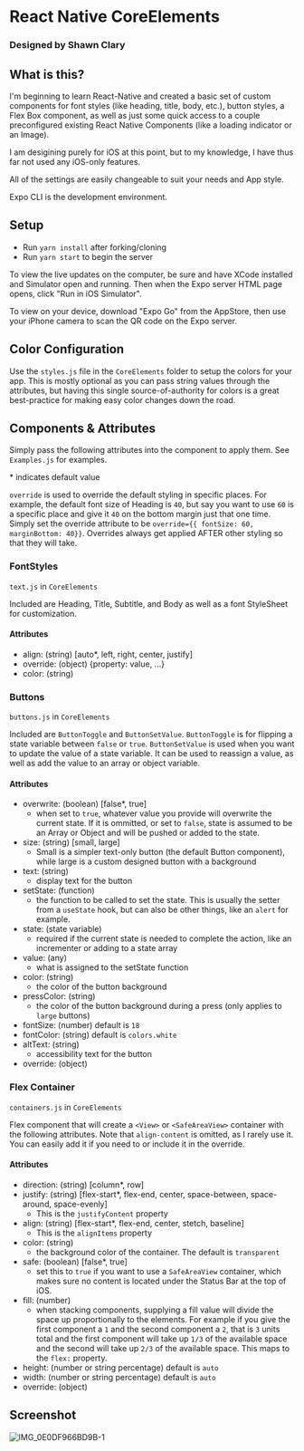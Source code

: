 # React Native CoreElements
### Designed by Shawn Clary

## What is this?

I'm beginning to learn React-Native and created a basic set of custom components for font styles (like heading, title, body, etc.), button styles, a Flex Box component, as well as just some quick access to a couple preconfigured existing React Native Components (like a loading indicator or an Image).

I am desigining purely for iOS at this point, but to my knowledge, I have thus far not used any iOS-only features.

All of the settings are easily changeable to suit your needs and App style.

Expo CLI is the development environment.

## Setup

- Run `yarn install` after forking/cloning
- Run `yarn start` to begin the server

To view the live updates on the computer, be sure and have XCode installed and Simulator open and running. Then when the Expo server HTML page opens, click "Run in iOS Simulator".

To view on your device, download "Expo Go" from the AppStore, then use your iPhone camera to scan the QR code on the Expo server.

## Color Configuration

Use the `styles.js` file in the `CoreElements` folder to setup the colors for your app. This is mostly optional as you can pass string values through the attributes, but having this single source-of-authority for colors is a great best-practice for making easy color changes down the road.

## Components & Attributes

Simply pass the following attributes into the component to apply them. See `Examples.js` for examples.

\* indicates default value

`override` is used to override the default styling in specific places. For example, the default font size of Heading is `40`, but say you want to use `60` is a specific place and give it `40` on the bottom margin just that one time. Simply set the override attribute to be `override={{ fontSize: 60, marginBottom: 40}}`. Overrides always get applied AFTER other styling so that they will take.

### FontStyles

 `text.js` in `CoreElements`

Included are Heading, Title, Subtitle, and Body as well as a font StyleSheet for customization.

#### Attributes

- align: (string) [auto*, left, right, center, justify]
- override: (object) {property: value, ...}
- color: (string)

### Buttons

 `buttons.js` in `CoreElements`

Included are `ButtonToggle` and `ButtonSetValue`. `ButtonToggle` is for flipping a state variable between `false` or `true`. `ButtonSetValue` is used when you want to update the value of a state variable. It can be used to reassign a value, as well as add the value to an array or object variable.

#### Attributes

- overwrite: (boolean) [false*, true]
  - when set to `true`, whatever value you provide will overwrite the current state. If it is ommitted, or set to `false`, state is assumed to be an Array or Object and will be pushed or added to the state.
- size: (string) [small, large]
  - Small is a simpler text-only button (the default Button component), while large is a custom designed button with a background
- text: (string)
  - display text for the button
- setState: (function)
  - the function to be called to set the state. This is usually the setter from a `useState` hook, but can also be other things, like an `alert` for example.
- state: (state variable)
  - required if the current state is needed to complete the action, like an incrementer or adding to a state array
- value: (any)
  - what is assigned to the setState function
- color: (string)
  - the color of the button background
- pressColor: (string)
  - the color of the button background during a press (only applies to `large` buttons)
- fontSize: (number) default is `18`
- fontColor: (string) default is `colors.white`
- altText: (string)
  - accessibility text for the button
- override: (object)

### Flex Container

 `containers.js` in `CoreElements`

Flex component that will create a `<View>` or `<SafeAreaView>` container with the following attributes. Note that `align-content` is omitted, as I rarely use it. You can easily add it if you need to or include it in the override.

#### Attributes

- direction: (string) [column*, row]
- justify: (string) [flex-start*, flex-end, center, space-between, space-around, space-evenly]
  - This is the `justifyContent` property
- align: (string) [flex-start*, flex-end, center, stetch, baseline]
  - This is the `alignItems` property
- color: (string)
  - the background color of the container. The default is `transparent`
- safe: (boolean) [false*, true]
  - set this to `true` if you want to use a `SafeAreaView` container, which makes sure no content is located under the Status Bar at the top of iOS.
- fill: (number)
  - when stacking components, supplying a fill value will divide the space up proportionally to the elements. For example if you give the first component a `1` and the second component a `2`, that is `3` units total and the first component will take up `1/3` of the available space and the second will take up `2/3` of the available space. This maps to the `flex:` property.
- height: (number or string percentage) default is `auto`
- width: (number or string percentage) default is `auto`
- override: (object)


## Screenshot


![IMG_0E0DF966BD9B-1](https://user-images.githubusercontent.com/26289436/129485417-a39cfc95-dbf5-4e26-8478-f0c866d5643d.jpeg)
